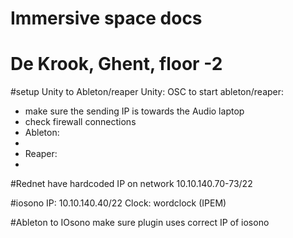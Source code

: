 # Immersive space docs
# De Krook, Ghent, floor -2

#setup Unity to Ableton/reaper
Unity: OSC to start ableton/reaper: 

- make sure the sending IP is towards the Audio laptop
- check firewall connections
- Ableton:
- <Check latest version on zotac>
- Reaper:
- <Check latest version on zotac>

#Rednet
have hardcoded IP on network 10.10.140.70-73/22

#iosono
IP: 10.10.140.40/22
Clock: wordclock (IPEM)

#Ableton to IOsono
make sure plugin uses correct IP of iosono